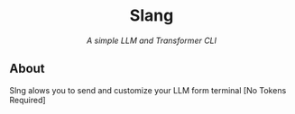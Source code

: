 <div>
    <h1 align="center"> Slang</h1>
</div>

<p align="center"><em>A simple LLM and Transformer CLI</em></p>
<!-- <p align="center"> </p> -->

## About
<p>Slng alows you to send and customize your LLM form terminal [No Tokens Required]</p>
